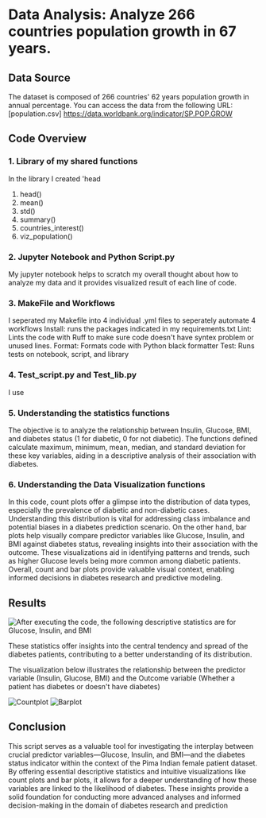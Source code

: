 # Data Analysis: Analyze 266 countries population growth in 67 years.

## Data Source
The dataset is composed of 266 countries' 62 years population growth in annual percentage.
You can access the data from the following URL: [population.csv] https://data.worldbank.org/indicator/SP.POP.GROW

## Code Overview

### 1. Library of my shared functions
In the library I created 'head
  1. head()
  2. mean()
  3. std()
  4. summary()
  5. countries_interest()
  6. viz_population()

### 2. Jupyter Notebook and Python Script.py
My jupyter notebook helps to scratch my overall thought about how to analyze my data and it provides visualized result of each line of code.

### 3. MakeFile and Workflows
I seperated my Makefile into 4 individual .yml files to seperately automate 4 workflows
Install: runs the packages indicated in my requirements.txt
Lint: Lints the code with Ruff to make sure code doesn't have syntex problem or unused lines.
Format: Formats code with Python black formatter
Test: Runs tests on notebook, script, and library

### 4. Test_script.py and Test_lib.py
I use 

### 5. Understanding the statistics functions
The objective is to analyze the relationship between Insulin, Glucose, BMI, and diabetes status (1 for diabetic, 0 for not diabetic). The functions defined calculate maximum, minimum, mean, median, and standard deviation for these key variables, aiding in a descriptive analysis of their association with diabetes.

### 6. Understanding the Data Visualization functions
In this code, count plots offer a glimpse into the distribution of data types, especially the prevalence of diabetic and non-diabetic cases. Understanding this distribution is vital for addressing class imbalance and potential biases in a diabetes prediction scenario. On the other hand, bar plots help visually compare predictor variables like Glucose, Insulin, and BMI against diabetes status, revealing insights into their association with the outcome. These visualizations aid in identifying patterns and trends, such as higher Glucose levels being more common among diabetic patients. Overall, count and bar plots provide valuable visual context, enabling informed decisions in diabetes research and predictive modeling.

## Results

![After executing the code, the following descriptive statistics are for Glucose, Insulin, and BMI](https://user-images.githubusercontent.com/141798228/268531816-2f9924ab-d11c-422a-b509-bb3cb042a723.jpg)

These statistics offer insights into the central tendency and spread of the diabetes patients, contributing to a better understanding of its distribution.

The visualization below illustrates the relationship between the predictor variable (Insulin, Glucose, BMI) and the Outcome variable (Whether a patient has diabetes or doesn't have diabetes)

![Countplot](https://user-images.githubusercontent.com/141798228/268531789-4ee528a7-c91f-4281-b2e6-ea15daa89a42.png)
![Barplot](https://user-images.githubusercontent.com/141798228/268531736-b20fb998-b839-4c6a-b8af-3749b5ed8f4b.png)

## Conclusion
This script serves as a valuable tool for investigating the interplay between crucial predictor variables—Glucose, Insulin, and BMI—and the diabetes status indicator within the context of the Pima Indian female patient dataset. By offering essential descriptive statistics and intuitive visualizations like count plots and bar plots, it allows for a deeper understanding of how these variables are linked to the likelihood of diabetes. These insights provide a solid foundation for conducting more advanced analyses and informed decision-making in the domain of diabetes research and prediction
